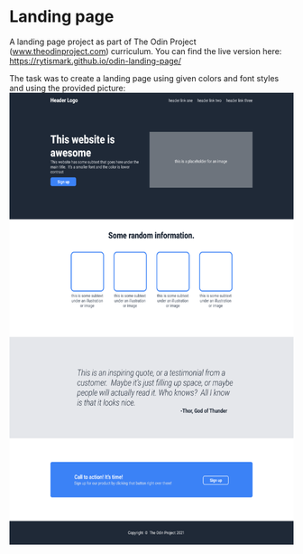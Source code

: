# Landing page

A landing page project as part of The Odin Project (www.theodinproject.com) curriculum. You can find the live version here: https://rytismark.github.io/odin-landing-page/

The task was to create a landing page using given colors and font styles and using the provided picture:
<img alt="design image" src="images/odin-project.png" width="750" height="800">



